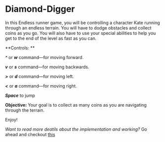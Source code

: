 # Diamond-Digger

In this Endless runner game, you will be controlling a character Kate running through an endless terrain. You will have to dodge obstacles and collect coins as you go. You will also have to use your special abilities to help you get to the end of the level as fast as you can.

**Controls: **

***^*** or ***w*** command—for moving forward.

***v*** or ***s*** command—for moving backwards.

***>*** or ***d*** command—for moving left.

***<*** or ***a*** command—for moving right.

***Space*** to jump


**Objective:**
Your goal is to collect as many coins as you are navigating through the terrain.

Enjoy!

*Want to read more deatils about the implementation and working?*
Go ahead and checkout [this]()
